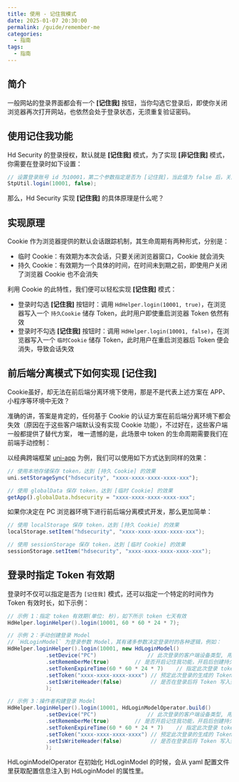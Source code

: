 ```yaml
---
title: 使用 - 记住我模式
date: 2025-01-07 20:30:00
permalink: /guide/remember-me
categories:
  - 指南
tags:
  - 指南
---
```


## 简介

一般网站的登录界面都会有一个 **[记住我]** 按钮，当你勾选它登录后，即使你关闭浏览器再次打开网站，也依然会处于登录状态，无须重复验证密码。

## 使用记住我功能

Hd Security 的登录授权，默认就是 **[记住我]** 模式，为了实现 **[非记住我]** 模式，你需要在登录时如下设置：

```java
// 设置登录账号 id 为10001，第二个参数指定是否为 [记住我]，当此值为 false 后，关闭浏览器后再次打开需要重新登录
StpUtil.login(10001, false);
```

那么，Hd Security 实现 **[记住我]** 的具体原理是什么呢？

## 实现原理

Cookie 作为浏览器提供的默认会话跟踪机制，其生命周期有两种形式，分别是：

- 临时 Cookie：有效期为本次会话，只要关闭浏览器窗口，Cookie 就会消失
- 持久 Cookie：有效期为一个具体的时间，在时间未到期之前，即使用户关闭了浏览器 Cookie 也不会消失

利用 Cookie 的此特性，我们便可以轻松实现 **[记住我]** 模式：

- 登录时勾选 **[记住我]** 按钮时：调用 `HdHelper.login(10001, true)`，在浏览器写入一个 `持久Cookie` 储存 Token，此时用户即使重启浏览器 Token 依然有效
- 登录时不勾选 **[记住我]** 按钮时：调用 `HdHelper.login(10001, false)`，在浏览器写入一个 `临时Cookie` 储存 Token，此时用户在重启浏览器后 Token 便会消失，导致会话失效

## 前后端分离模式下如何实现 [记住我\]

Cookie虽好，却无法在前后端分离环境下使用，那是不是代表上述方案在 APP、小程序等环境中无效？

准确的讲，答案是肯定的，任何基于 Cookie 的认证方案在前后端分离环境下都会失效（原因在于这些客户端默认没有实现 Cookie 功能），不过好在，这些客户端一般都提供了替代方案， 唯一遗憾的是，此场景中 token 的生命周期需要我们在前端手动控制：

以经典跨端框架 [uni-app](https://uniapp.dcloud.io/) 为例，我们可以使用如下方式达到同样的效果：

```javascript
// 使用本地存储保存 token，达到 [持久 Cookie] 的效果
uni.setStorageSync("hdsecurity", "xxxx-xxxx-xxxx-xxxx-xxx");

// 使用 globalData 保存 token，达到 [临时 Cookie] 的效果
getApp().globalData.hdsecurity = "xxxx-xxxx-xxxx-xxxx-xxx";
```

如果你决定在 PC 浏览器环境下进行前后端分离模式开发，那么更加简单：

```java
// 使用 localStorage 保存 token，达到 [持久 Cookie] 的效果
localStorage.setItem("hdsecurity", "xxxx-xxxx-xxxx-xxxx-xxx");

// 使用 sessionStorage 保存 token，达到 [临时 Cookie] 的效果
sessionStorage.setItem("hdsecurity", "xxxx-xxxx-xxxx-xxxx-xxx");
```

## 登录时指定 Token 有效期

登录时不仅可以指定是否为 `[记住我]` 模式，还可以指定一个特定的时间作为 Token 有效时长，如下示例：

```java
// 示例 1：指定 token 有效期(单位: 秒)，如下所示 token 七天有效
HdHelper.loginHelper().login(10001, 60 * 60 * 24 * 7);

// 示例 2：手动创建登录 Model
// `HdLoginModel` 为登录参数 Model，其有诸多参数决定登录时的各种逻辑，例如：
HdHelper.loginHelper().login(10001, new HdLoginModel()
            .setDevice("PC")                // 此次登录的客户端设备类型, 用于[同端互斥登录]时指定此次登录的设备类型
            .setRememberMe(true)        // 是否开启记住我功能，开启后创建持久 Cookie（临时 Cookie 在浏览器关闭时会自动删除，持久Cookie在重新打开后依然存在）
            .setTokenExpireTime(60 * 60 * 24 * 7)    // 指定此次登录 token 的有效期, 单位:秒 （如未指定，自动取全局配置的 timeout 值）
            .setToken("xxxx-xxxx-xxxx-xxxx") // 预定此次登录的生成的 Token
            .setIsWriteHeader(false)         // 是否在登录后将 Token 写入到响应头
            );

// 示例 3：操作者构建登录 Model
HdHelper.loginHelper().login(10001, HdLoginModelOperator.build()
            .setDevice("PC")                // 此次登录的客户端设备类型, 用于[同端互斥登录]时指定此次登录的设备类型
            .setRememberMe(true)        // 是否开启记住我功能，开启后创建持久 Cookie（临时 Cookie 在浏览器关闭时会自动删除，持久Cookie在重新打开后依然存在）
            .setTokenExpireTime(60 * 60 * 24 * 7)    // 指定此次登录 token 的有效期, 单位:秒 （如未指定，自动取全局配置的 timeout 值）
            .setToken("xxxx-xxxx-xxxx-xxxx") // 预定此次登录的生成的 Token
            .setIsWriteHeader(false)         // 是否在登录后将 Token 写入到响应头
            );
```

HdLoginModelOperator 在初始化 HdLoginModel 的时候，会从 yaml 配置文件里获取配置信息注入到 HdLoginModel 的属性里。
